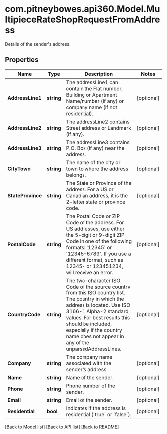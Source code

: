 # com.pitneybowes.api360.Model.MultipieceRateShopRequestFromAddress
Details of the sender's address.

## Properties

Name | Type | Description | Notes
------------ | ------------- | ------------- | -------------
**AddressLine1** | **string** | The addressLine1 can contain the Flat number, Building or Apartment Name/number (if any) or company name (if not residential). | [optional] 
**AddressLine2** | **string** | The addressLine2 contains Street address or Landmark (if any). | [optional] 
**AddressLine3** | **string** | The addressLine3 contains P.O. Box (if any) near the address. | [optional] 
**CityTown** | **string** | The name of the city or town to where the address belongs. | [optional] 
**StateProvince** | **string** | The State or Province of the address. For a US or Canadian address, it is the 2-letter state or province code. | [optional] 
**PostalCode** | **string** | The Postal Code or ZIP Code of the address. For US addresses, use either the 5-digit or 9-digit ZIP Code in one of the following formats: &#39;12345&#39; or &#39;12345-6789&#39;. If you use a different format, such as 12345- or 123451234, will receive an error. | [optional] 
**CountryCode** | **string** | The two-character ISO Code of the source country from this ISO country list.  The country in which the address is located. Use ISO 3166-1 Alpha-2 standard values. For best results this should be included, especially if the country name does not appear in any of the unparsedAddressLines. | [optional] 
**Company** | **string** | The company name associated with the sender&#39;s address. | [optional] 
**Name** | **string** | Name of the sender. | [optional] 
**Phone** | **string** | Phone number of the sender. | [optional] 
**Email** | **string** | Email of the sender. | [optional] 
**Residential** | **bool** | Indicates if the address is residential (&#x60;true&#x60; or &#x60;false&#x60;). | [optional] 

[[Back to Model list]](../../README.md#documentation-for-models) [[Back to API list]](../../README.md#documentation-for-api-endpoints) [[Back to README]](../../README.md)

